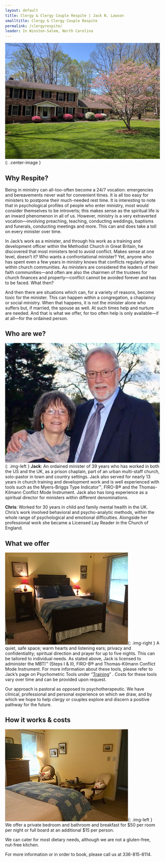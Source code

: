 ```yaml
---
layout: default
title: Clergy & Clergy Couple Respite | Jack N. Lawson
smalltitle: Clergy & Clergy Couple Respite
permalink: /clergyrespite/
leader: In Winston-Salem, North Carolina
---
```

![A picture of the house](/images/respitehouse.jpg){: .center-image }

## Why Respite?
Being in ministry can all-too-often become a 24/7 vocation: emergencies and bereavements never wait for convenient times. It is all too easy for ministers to postpone their much-needed rest time. It is interesting to note that in psychological profiles of people who enter ministry, most would consider themselves to be introverts; this makes sense as the spiritual life is an inward phenomenon in all of us. However, ministry is a very extraverted vocation—involving preaching, teaching, conducting weddings, baptisms and funerals, conducting meetings and more. This can and does take a toll on every minister over time.

In Jack’s work as a minister, and through his work as a training and development officer within the Methodist Church in Great Britain, he discovered that most ministers tend to avoid conflict. Makes sense at one level, doesn’t it? Who wants a confrontational minister? Yet, anyone who has spent even a few years in ministry knows that conflicts regularly arise within church communities. As ministers are considered the leaders of their faith communities—and often are also the chairmen of the trustees for church finances and property—conflict cannot be avoided forever and has to be faced. What then?

And then there are situations which can, for a variety of reasons, become toxic for the minister. This can happen within a congregation, a chaplaincy or social ministry. When that happens, it is not the minister alone who suffers but, if married, the spouse as well. At such times help and nurture are needed. And that is what we offer, for too often help is only available—if at all—for the ordained person.

## Who are we?

![A picture of Chris and Jack](/images/chrisandjack.jpg){: .img-left }
__Jack__: An ordained minister of 39 years who has worked in both the US and the UK, as a prison chaplain, part of an urban multi-staff church, solo-pastor in town and country settings. Jack also served for nearly 13 years in church training and development work and is well experienced with tools such as the Myers-Briggs Type Indicator™, FIRO-B® and the Thomas-Kilmann Conflict Mode Instrument. Jack also has long experience as a spiritual director for ministers within different denominations.

__Chris__: Worked for 30 years in child and family mental health in the UK. Chris’s work involved behavioral and psycho-analytic methods, within the whole range of psychological and emotional difficulties. Alongside her professional work she became a Licensed Lay Reader in the Church of England. 

## What we offer
![A picture of bedroom 1](/images/bedroom2.jpg){: .img-right }
A quiet, safe space; warm hearts and listening ears; privacy and confidentiality; spiritual direction and prayer for up to five nights. This can be tailored to individual needs. As stated above, Jack is licensed to administer the MBTI™ (Steps I & II), FIRO-B® and Thomas-Kilmann Conflict Mode Instrument. For more information about these tools, please refer to Jack’s page on Psychometric Tools under “[Training](/mbti/)” . Costs for these tools vary over time and can be provided upon request.

Our approach is pastoral as opposed to psychotherapeutic. We have clinical, professional and personal experience on which we draw, and by which we hope to help clergy or couples explore and discern a positive pathway for the future.

## How it works & costs
![A picture of bedroom 1](/images/bedroom.jpg){: .img-left }
We offer a private bedroom and bathroom and breakfast for $50 per room per night or full board at an additional $15 per person. 

We can cater for most dietary needs, although we are not a gluten-free, nut-free kitchen.

For more information or in order to book, please call us at 336-815-8114.


